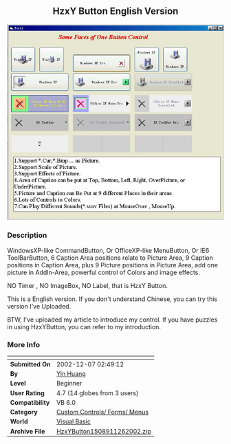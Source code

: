 ﻿<div align="center">

## HzxY Button English Version

<img src="PIC20021224110398173.jpg">
</div>

### Description

WindowsXP-like CommandButton, Or OfficeXP-like MenuButton, Or IE6 ToolBarButton, 6 Caption Area positions relate to Picture Area, 9 Caption positions in Caption Area, plus 9 Picture positions in Picture Area, add one picture in AddIn-Area, powerful control of Colors and image effects.

NO Timer , NO ImageBox, NO Label, that is HzxY Button.

This is a English version. If you don't understand Chinese, you can try this version I've Uploaded.

BTW, I've uploaded my article to introduce my control. If you have puzzles in using HzxYButton, you can refer to my introduction.
 
### More Info
 


<span>             |<span>
---                |---
**Submitted On**   |2002-12-07 02:49:12
**By**             |[Yin Huang](https://github.com/Planet-Source-Code/PSCIndex/blob/master/ByAuthor/yin-huang.md)
**Level**          |Beginner
**User Rating**    |4.7 (14 globes from 3 users)
**Compatibility**  |VB 6\.0
**Category**       |[Custom Controls/ Forms/  Menus](https://github.com/Planet-Source-Code/PSCIndex/blob/master/ByCategory/custom-controls-forms-menus__1-4.md)
**World**          |[Visual Basic](https://github.com/Planet-Source-Code/PSCIndex/blob/master/ByWorld/visual-basic.md)
**Archive File**   |[HzxYButton1508911262002\.zip](https://github.com/Planet-Source-Code/yin-huang-hzxy-button-english-version__1-41358/archive/master.zip)








